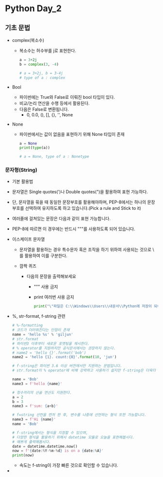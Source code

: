# Python Day_2

## 기초 문법

- complex(복소수)

  - 복소수는 허수부를 j로 표현한다.

    ```python
    a = 3+2j
    b = complex(3, -4)
    
    # a = 3+2j, b = 3-4j
    # type of a : complex
    ```

- Bool

  - 파이썬에는 True와 False로 이뤄진 bool 타입이 있다.
  - 비교/논리 연산을 수행 등에서 활용된다.
  - 다음은 False로 변환됩니다.
    - 0, 0.0, (), [], {}, '', None

- None

  - 파이썬에서는 값이 없음을 표현하기 위해 None 타입이 존재

    ```python
    a = None
    print(type(a))
    
    # a = None, type of a : Nonetype
    ```



### 문자형(String)

- 기본 활용법

- 문자열은 Single quotes(')나 Double quotes(")을 활용하여 표현 가능하다.

- 단, 문자열을 묶을 때 동일한 문장부호를 활용해야하며, PEP-8에서는 하나의 문장부호를 선택하여 유지하도록 하고 있습니다.(Pick a rule and Stick to it)

- 여러줄에 걸쳐있는 문장은 다음과 같이 표현 가능합니다.

- PEP-8에 따르면 이 경우에는 반드시 """를 사용하도록 되어 있습니다.

- 이스케이프 문자열

  - 문자열을 활용하는 경우 특수문자 혹은 조작을 하기 위하여 사용되는 것으로 \ 를 활용하여 이를 구분한다.

  - 깜짝 퀴즈

    - 다음의 문장을 출력해보세요

      - """ 사용 금지 

      - print 여러번 사용 금지

        ```python
        print("\"파일은 C:\\Windows\\Users\\내문서\\Python에 저장이 되어있습니다.\"\n나는 생각했다.\'cd를 써서 git bash로 들어가봐야지\'")
        ```

- %, str-format, f-string 관련

  ```python
  # %-formatting
  # 코드가 더러워진다는 단점이 존재
  name = 'hello %s' % 'giljun'
  # str.format
  # 파이썬3 이후부터 새로운 포맷팅을 제시한다.
  # % operator를 지원하지만 공식문서에서는 권장하지 않는다.
  # name2 = 'hello {}'.format('bob')
  name2 = 'hello {1}. count:{0}'.format(10, 'jun')
  
  # f-string은 파이썬 3.6 이상 버전에서만 지원하는 문법입니다.
  # str.format이 % operator에 비해 강력하고 사용하기 쉽지만 f-string은 더욱더 간편해졌습니다.
  
  name = 'Bob'
  name3 = f'hello {name}'
  
  # 정수끼리의 산술 연산도 지원한다.
  a = 2
  b = 3
  name3 = f'sum: {a+b}'
  
  # f=string 선언을 먼저 한 후, 변수를 나중에 선언하는 형식 또한 가능합니다.
  name3 = f'Hi {name}'
  name = 'Bob'
  
  # f-string에서는 형식을 지정할 수 있으며,
  # 다양한 형식을 활용하기 위해서 datetime 모듈로 오늘을 표현해봅시다.
  # 예쁘게 출력해봅시다.
  date = datetime.datetime.now()
  now = f'{date:%Y-%m-%d} is on a {date:%A}'
  print(now)
  ```

  - 속도는 f-string이 가장 빠른 것으로 확인할 수 있습니다.

- 

